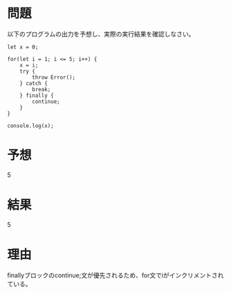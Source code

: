 # 問題
以下のプログラムの出力を予想し、実際の実行結果を確認しなさい。
```
let x = 0;

for(let i = 1; i <= 5; i++) {
    x = i;
    try {
        throw Error();
    } catch {
        break;
    } finally {
        continue;
    }
}

console.log(x);
```

# 予想
5

# 結果
5

# 理由
finallyブロックのcontinue;文が優先されるため、for文でiがインクリメントされている。
